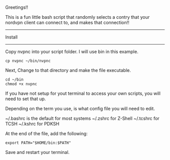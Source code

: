 Greetings!!

This is a fun little bash script that randomly selects a contry that your nordvpn client
can connect to, and makes that connection!!

___________
  Install
__________


Copy nvpnc into your script folder. I will use bin in this example.

	cp nvpnc ~/bin/nvpnc

Next, Change to that directory and make the file executable.

	cd ~/bin
	chmod +x nvpnc

If you have not setup for yout terminal to access your own scripts,
you will need to set that up.

Depending on the term you use, is what config file you will need to edit.

~/.bashrc is the default for most systems
~/.zshrc for Z-Shell
~/.tcshrc for TCSH
~/.kshrc for PDKSH

At the end of the file, add the following:

	export PATH="$HOME/bin:$PATH"

Save and restart your terminal.

